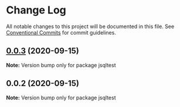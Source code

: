# Change Log

All notable changes to this project will be documented in this file.
See [Conventional Commits](https://conventionalcommits.org) for commit guidelines.

## [0.0.3](https://github.com/pyramation/jsqltest/compare/jsqltest@0.0.2...jsqltest@0.0.3) (2020-09-15)

**Note:** Version bump only for package jsqltest





## 0.0.2 (2020-09-15)

**Note:** Version bump only for package jsqltest
